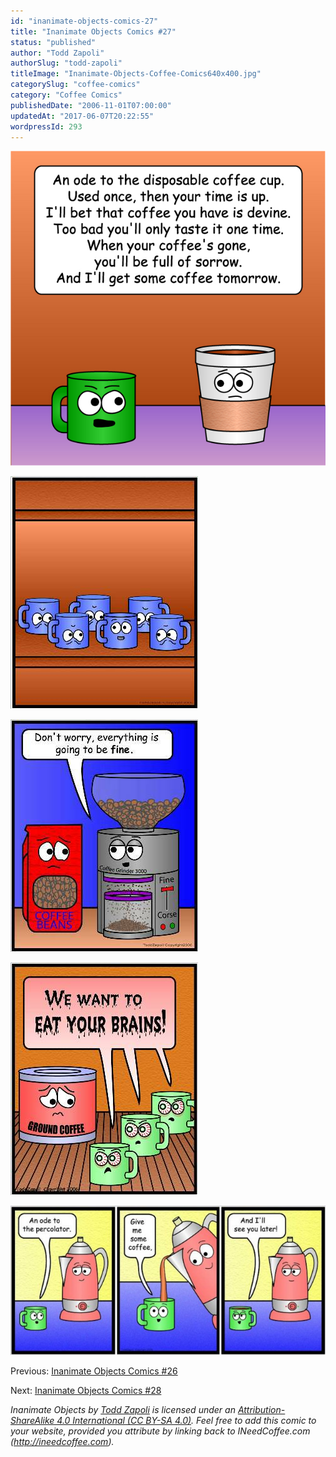 ```yaml
---
id: "inanimate-objects-comics-27"
title: "Inanimate Objects Comics #27"
status: "published"
author: "Todd Zapoli"
authorSlug: "todd-zapoli"
titleImage: "Inanimate-Objects-Coffee-Comics640x400.jpg"
categorySlug: "coffee-comics"
category: "Coffee Comics"
publishedDate: "2006-11-01T07:00:00"
updatedAt: "2017-06-07T20:22:55"
wordpressId: 293
---
```


![Ode to a Disposable Cup](14Disposable.jpg)

![upside down mugs](0161-upsidedown-mugs.jpg)

![everything will be fine](0162grindomatic.jpg)

![ zombie mugs](0163zombie-mugs.jpg)

[![ode to percolator](0140-ode-to-percolator-650x308.jpg)](/wp-content/uploads/2006/11/0140-ode-to-percolator.jpg)

Previous: [Inanimate Objects Comics #26](/inanimate-objects-comics-26/)

Next: [Inanimate Objects Comics #28](/inanimate-objects-comics-28/)

*Inanimate Objects by [Todd Zapoli](/) is licensed under an [Attribution-ShareAlike 4.0 International (CC BY-SA 4.0)](https://creativecommons.org/licenses/by-sa/4.0/). Feel free to add this comic to your website, provided you attribute by linking back to INeedCoffee.com (http://ineedcoffee.com).*
